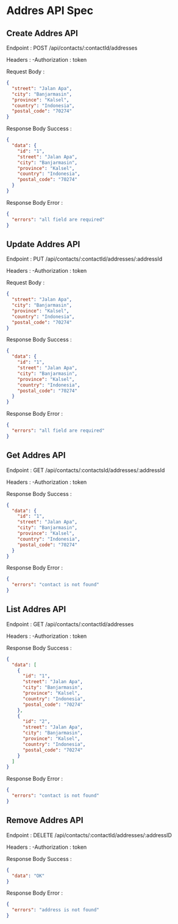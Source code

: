 # Addres API Spec

## Create Addres API

Endpoint : POST /api/contacts/:contactId/addresses

Headers :
-Authorization : token

Request Body :

```json
{
  "street": "Jalan Apa",
  "city": "Banjarmasin",
  "province": "Kalsel",
  "country": "Indonesia",
  "postal_code": "70274"
}
```

Response Body Success :

```json
{
  "data": {
    "id": "1",
    "street": "Jalan Apa",
    "city": "Banjarmasin",
    "province": "Kalsel",
    "country": "Indonesia",
    "postal_code": "70274"
  }
}
```

Response Body Error :

```json
{
  "errors": "all field are required"
}
```

## Update Addres API

Endpoint : PUT /api/contacts/:contactId/addresses/:addressId

Headers :
-Authorization : token

Request Body :

```json
{
  "street": "Jalan Apa",
  "city": "Banjarmasin",
  "province": "Kalsel",
  "country": "Indonesia",
  "postal_code": "70274"
}
```

Response Body Success :

```json
{
  "data": {
    "id": "1",
    "street": "Jalan Apa",
    "city": "Banjarmasin",
    "province": "Kalsel",
    "country": "Indonesia",
    "postal_code": "70274"
  }
}
```

Response Body Error :

```json
{
  "errors": "all field are required"
}
```

## Get Addres API

Endpoint : GET /api/contacts/:contactsId/addresses/:addressId

Headers :
-Authorization : token

Response Body Success :

```json
{
  "data": {
    "id": "1",
    "street": "Jalan Apa",
    "city": "Banjarmasin",
    "province": "Kalsel",
    "country": "Indonesia",
    "postal_code": "70274"
  }
}
```

Response Body Error :

```json
{
  "errors": "contact is not found"
}
```

## List Addres API

Endpoint : GET /api/contacts/:contactId/addresses

Headers :
-Authorization : token

Response Body Success :

```json
{
  "data": [
    {
      "id": "1",
      "street": "Jalan Apa",
      "city": "Banjarmasin",
      "province": "Kalsel",
      "country": "Indonesia",
      "postal_code": "70274"
    },
    {
      "id": "2",
      "street": "Jalan Apa",
      "city": "Banjarmasin",
      "province": "Kalsel",
      "country": "Indonesia",
      "postal_code": "70274"
    }
  ]
}
```

Response Body Error :

```json
{
  "errors": "contact is not found"
}
```

## Remove Addres API

Endpoint : DELETE /api/contacts/:contactId/addresses/:addressID

Headers :
-Authorization : token

Response Body Success :

```json
{
  "data": "OK"
}
```

Response Body Error :

```json
{
  "errors": "address is not found"
}
```
